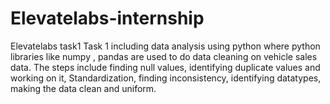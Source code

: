 # Elevatelabs-internship
Elevatelabs task1 
Task 1 including data analysis using python where python libraries like numpy , pandas are used to do data cleaning on vehicle sales data. The steps include finding null values, identifying duplicate values and working on it, Standardization, finding inconsistency, identifying datatypes, making the data clean and uniform.


